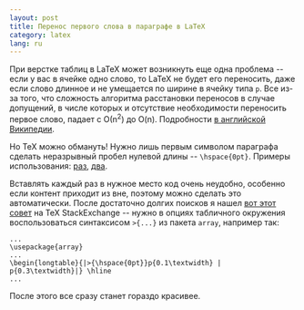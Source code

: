 ```yaml
---
layout: post
title: Перенос первого слова в параграфе в LaTeX
category: latex
lang: ru
---
```


При верстке таблиц в LaTeX может возникнуть еще одна проблема -- если у вас в ячейке одно слово, то LaTeX не будет его переносить, даже если слово длинное и не умещается по ширине в ячейку типа `p`. Все из-за того, что сложность алгоритма расстановки переносов в случае допущений, в числе которых и отсутствие необходимости переносить первое слово, падает с О(n<sup>2</sup>) до O(n). Подробности [в английской Википедии][tex-wiki].

Но TeX можно обмануть! Нужно лишь первым символом параграфа сделать неразрывный пробел нулевой длины -- `\hspace{0pt}`. Примеры использования: [раз][hspace-1], [два][hspace-2].

Вставлять каждый раз в нужное место код очень неудобно, особенно если контент приходит из вне, поэтому можно сделать это автоматически. После достаточно долгих поисков я нашел [вот этот совет][hspace-auto] на TeX StackExchange -- нужно в опциях табличного окружения воспользоваться синтаксисом `>{...}` из пакета `array`, например так:

    ...
    \usepackage{array}
    ...
    \begin{longtable}{|>{\hspace{0pt}}p{0.1\textwidth} | p{0.3\textwidth}|} \hline
    ...

После этого все сразу станет гораздо красивее.

[tex-wiki]: https://en.wikipedia.org/wiki/TeX#Hyphenation_and_justification
[hspace-1]: http://sigstp.blogspot.ru/2010/09/latex-hyphenate-single-long-words-in.html
[hspace-2]: http://tex.stackexchange.com/questions/67762/hyphenation-rule-not-acted-upon
[hspace-auto]: http://tex.stackexchange.com/questions/78127/how-does-latex-make-line-breaking-for-word-that-can-not-fit-in-cell
